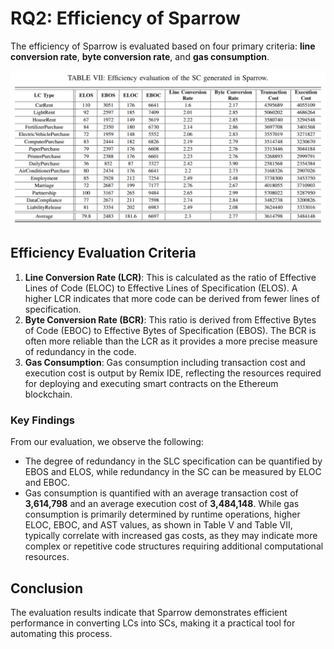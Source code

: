 # RQ2: Efficiency of Sparrow
The efficiency of Sparrow is evaluated based on four primary criteria: **line conversion rate**, **byte conversion rate**, and **gas consumption**. 

![eff_eval](../picture/tableVII.png)

## Efficiency Evaluation Criteria

1. **Line Conversion Rate (LCR)**: This is calculated as the ratio of Effective Lines of Code (ELOC) to Effective Lines of Specification (ELOS). A higher LCR indicates that more code can be derived from fewer lines of specification.
2. **Byte Conversion Rate (BCR)**: This ratio is derived from Effective Bytes of Code (EBOC) to Effective Bytes of Specification (EBOS). The BCR is often more reliable than the LCR as it provides a more precise measure of redundancy in the code.
3. **Gas Consumption**: Gas consumption including transaction cost and execution cost is output by Remix IDE, reflecting the resources required for deploying and executing smart contracts on the Ethereum blockchain.

### Key Findings
From our evaluation, we observe the following:

- The degree of redundancy in the SLC specification can be quantified by EBOS and ELOS, while redundancy in the SC can be measured by ELOC and EBOC.
- Gas consumption is quantified with an average transaction cost of **3,614,798** and an average execution cost of **3,484,148**. While gas consumption is primarily determined by runtime operations, higher ELOC, EBOC, and AST values, as shown in Table V and Table VII, typically correlate with increased gas costs, as they may indicate more complex or repetitive code structures requiring additional computational resources.


## Conclusion
The evaluation results indicate that Sparrow demonstrates efficient performance in converting LCs into SCs, making it a practical tool for automating this process. 

